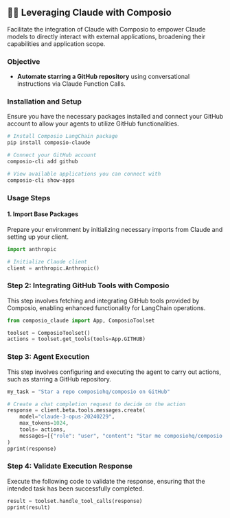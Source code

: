 ## 🚀🔗 Leveraging Claude with Composio

Facilitate the integration of Claude with Composio to empower Claude models to directly interact with external applications, broadening their capabilities and application scope.

### Objective

- **Automate starring a GitHub repository** using conversational instructions via Claude Function Calls.

### Installation and Setup

Ensure you have the necessary packages installed and connect your GitHub account to allow your agents to utilize GitHub functionalities.

```bash
# Install Composio LangChain package
pip install composio-claude

# Connect your GitHub account
composio-cli add github

# View available applications you can connect with
composio-cli show-apps
```

### Usage Steps

#### 1. Import Base Packages

Prepare your environment by initializing necessary imports from Claude and setting up your client.

```python
import anthropic

# Initialize Claude client
client = anthropic.Anthropic()
```

### Step 2: Integrating GitHub Tools with Composio

This step involves fetching and integrating GitHub tools provided by Composio, enabling enhanced functionality for LangChain operations.
```python
from composio_claude import App, ComposioToolset

toolset = ComposioToolset()
actions = toolset.get_tools(tools=App.GITHUB)
```

### Step 3: Agent Execution

This step involves configuring and executing the agent to carry out actions, such as starring a GitHub repository.

```python
my_task = "Star a repo composiohq/composio on GitHub"

# Create a chat completion request to decide on the action
response = client.beta.tools.messages.create(
    model="claude-3-opus-20240229",
    max_tokens=1024,
    tools= actions,
    messages=[{"role": "user", "content": "Star me composiohq/composio repo in github."}],
)
pprint(response)
```

### Step 4: Validate Execution Response

Execute the following code to validate the response, ensuring that the intended task has been successfully completed.

```python
result = toolset.handle_tool_calls(response)
pprint(result)
```
